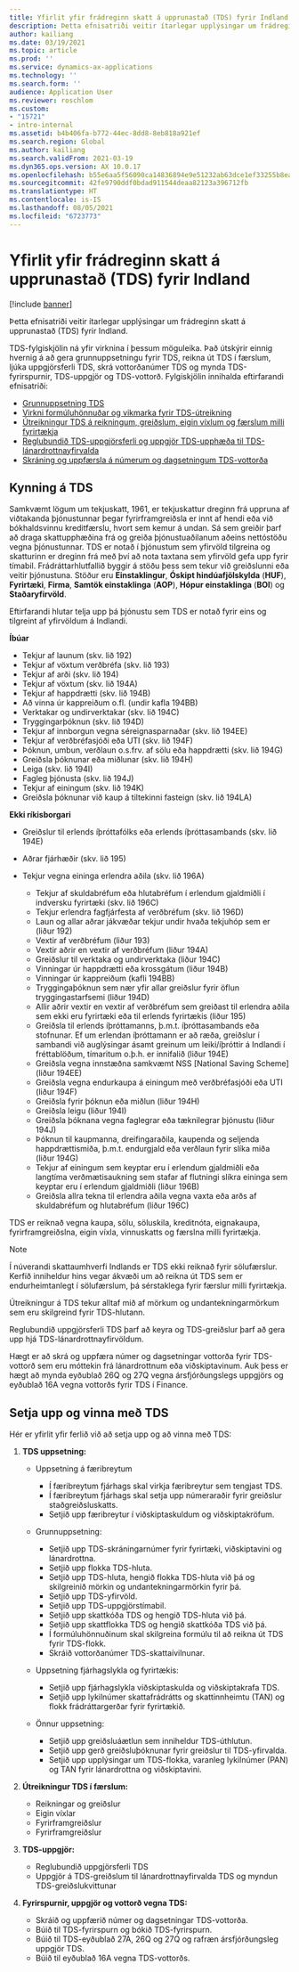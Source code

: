 ```yaml
---
title: Yfirlit yfir frádreginn skatt á upprunastað (TDS) fyrir Indland
description: Þetta efnisatriði veitir ítarlegar upplýsingar um frádreginn skatt á upprunastað (TDS) fyrir Indland. TDS-fylgiskjölin ná yfir virknina í þessum möguleika.
author: kailiang
ms.date: 03/19/2021
ms.topic: article
ms.prod: ''
ms.service: dynamics-ax-applications
ms.technology: ''
ms.search.form: ''
audience: Application User
ms.reviewer: roschlom
ms.custom:
- "15721"
- intro-internal
ms.assetid: b4b406fa-b772-44ec-8dd8-8eb818a921ef
ms.search.region: Global
ms.author: kailiang
ms.search.validFrom: 2021-03-19
ms.dyn365.ops.version: AX 10.0.17
ms.openlocfilehash: b55e6aa5f56090ca14836894e9e51232ab63dce1ef33255b8eac1170404190c9
ms.sourcegitcommit: 42fe9790ddf0bdad911544deaa82123a396712fb
ms.translationtype: HT
ms.contentlocale: is-IS
ms.lasthandoff: 08/05/2021
ms.locfileid: "6723773"
---
```

# <a name="indian-tax-deducted-at-source-tds-overview"></a>Yfirlit yfir frádreginn skatt á upprunastað (TDS) fyrir Indland

[!include [banner](../includes/banner.md)]

Þetta efnisatriði veitir ítarlegar upplýsingar um frádreginn skatt á upprunastað (TDS) fyrir Indland.

TDS-fylgiskjölin ná yfir virknina í þessum möguleika. Það útskýrir einnig hvernig á að gera grunnuppsetningu fyrir TDS, reikna út TDS í færslum, ljúka uppgjörsferli TDS, skrá vottorðanúmer TDS og mynda TDS-fyrirspurnir, TDS-uppgjör og TDS-vottorð. Fylgiskjölin innihalda eftirfarandi efnisatriði:

- [Grunnuppsetning TDS](apac-ind-TDS-TDS-ledger-accounts-setup.md)
- [Virkni formúluhönnuðar og vikmarka fyrir TDS-útreikning](apac-ind-TDS-Formula-designer.md)
- [Útreikningur TDS á reikningum, greiðslum, eigin víxlum og færslum milli fyrirtækja](apac-ind-TDS-Calculate-TDS-on-invoices-using-journals.md)
- [Reglubundið TDS-uppgjörsferli og uppgjör TDS-upphæða til TDS-lánardrottnayfirvalda](apac-ind-TDS-Run-the-periodic-TDS-settlement-process.md)
- [Skráning og uppfærsla á númerum og dagsetningum TDS-vottorða](apac-ind-TDS-Record-TDS-concession-certificate-numbers.md)

## <a name="introduction-to-tds"></a>Kynning á TDS

Samkvæmt lögum um tekjuskatt, 1961, er tekjuskattur dreginn frá uppruna af viðtakanda þjónustunnar þegar fyrirframgreiðsla er innt af hendi eða við bókhaldsvinnu kreditfærslu, hvort sem kemur á undan. Sá sem greiðir þarf að draga skattupphæðina frá og greiða þjónustuaðilanum aðeins nettóstöðu vegna þjónustunnar. TDS er notað í þjónustum sem yfirvöld tilgreina og skatturinn er dreginn frá með því að nota taxtana sem yfirvöld gefa upp fyrir tímabil. Frádráttarhlutfallið byggir á stöðu þess sem tekur við greiðslunni eða veitir þjónustuna. Stöður eru **Einstaklingur**, **Óskipt hindúafjölskylda** (**HUF**), **Fyrirtæki**, **Firma**, **Samtök einstaklinga** (**AOP**), **Hópur einstaklinga** (**BOI**) og **Staðaryfirvöld**.

Eftirfarandi hlutar telja upp þá þjónustu sem TDS er notað fyrir eins og tilgreint af yfirvöldum á Indlandi.

**Íbúar**

- Tekjur af launum (skv. lið 192)
- Tekjur af vöxtum verðbréfa (skv. lið 193)
- Tekjur af arði (skv. lið 194)
- Tekjur af vöxtum (skv. lið 194A)
- Tekjur af happdrætti (skv. lið 194B)
- Að vinna úr kappreiðum o.fl. (undir kafla 194BB)
- Verktakar og undirverktakar (skv. lið 194C)
- Tryggingarþóknun (skv. lið 194D)
- Tekjur af innborgun vegna séreignasparnaðar (skv. lið 194EE)
- Tekjur af verðbréfasjóði eða UTI (skv. lið 194F)
- Þóknun, umbun, verðlaun o.s.frv. af sölu eða happdrætti (skv. lið 194G)
- Greiðsla þóknunar eða miðlunar (skv. lið 194H)
- Leiga (skv. lið 194I)
- Fagleg þjónusta (skv. lið 194J)
- Tekjur af einingum (skv. lið 194K)
- Greiðsla þóknunar við kaup á tiltekinni fasteign (skv. lið 194LA)

**Ekki ríkisborgari**

- Greiðslur til erlends íþróttafólks eða erlends íþróttasambands (skv. lið 194E)
- Aðrar fjárhæðir (skv. lið 195)
- Tekjur vegna eininga erlendra aðila (skv. lið 196A)

    - Tekjur af skuldabréfum eða hlutabréfum í erlendum gjaldmiðli í indversku fyrirtæki (skv. lið 196C)
    - Tekjur erlendra fagfjárfesta af verðbréfum (skv. lið 196D)
    - Laun og allar aðrar jákvæðar tekjur undir hvaða tekjuhóp sem er (liður 192)
    - Vextir af verðbréfum (liður 193)
    - Vextir aðrir en vextir af verðbréfum (liður 194A)
    - Greiðslur til verktaka og undirverktaka (liður 194C)
    - Vinningar úr happdrætti eða krossgátum (liður 194B)
    - Vinningar úr kappreiðum (kafli 194BB)
    - Tryggingaþóknun sem nær yfir allar greiðslur fyrir öflun tryggingastarfsemi (liður 194D)
    - Allir aðrir vextir en vextir af verðbréfum sem greiðast til erlendra aðila sem ekki eru fyrirtæki eða til erlends fyrirtækis (liður 195)
    - Greiðsla til erlends íþróttamanns, þ.m.t. íþróttasambands eða stofnunar. Ef um erlendan íþróttamann er að ræða, greiðslur í sambandi við auglýsingar ásamt greinum um leiki/íþróttir á Indlandi í fréttablöðum, tímaritum o.þ.h. er innifalið (liður 194E)
    - Greiðsla vegna innstæðna samkvæmt NSS \[National Saving Scheme\] (liður 194EE)
    - Greiðsla vegna endurkaupa á einingum með verðbréfasjóði eða UTI (liður 194F)
    - Greiðsla fyrir þóknun eða miðlun (liður 194H)
    - Greiðsla leigu (liður 194I)
    - Greiðsla þóknana vegna faglegrar eða tæknilegrar þjónustu (liður 194J)
    - Þóknun til kaupmanna, dreifingaraðila, kaupenda og seljenda happdrættismiða, þ.m.t. endurgjald eða verðlaun fyrir slíka miða (liður 194G)
    - Tekjur af einingum sem keyptar eru í erlendum gjaldmiðli eða langtíma verðmætisaukning sem stafar af flutningi slíkra eininga sem keyptar eru í erlendum gjaldmiðli (liður 196B)
    - Greiðsla allra tekna til erlendra aðila vegna vaxta eða arðs af skuldabréfum og hlutabréfum (liður 196C)

TDS er reiknað vegna kaupa, sölu, söluskila, kreditnóta, eignakaupa, fyrirframgreiðslna, eigin víxla, vinnuskatts og færslna milli fyrirtækja.

> [!NOTE]
> Í núverandi skattaumhverfi Indlands er TDS ekki reiknað fyrir sölufærslur. Kerfið inniheldur hins vegar ákvæði um að reikna út TDS sem er endurheimtanlegt í sölufærslum, þá sérstaklega fyrir færslur milli fyrirtækja.

Útreikningur á TDS tekur alltaf mið af mörkum og undantekningarmörkum sem eru skilgreind fyrir TDS-hlutann.

Reglubundið uppgjörsferli TDS þarf að keyra og TDS-greiðslur þarf að gera upp hjá TDS-lánardrottnayfirvöldum.

Hægt er að skrá og uppfæra númer og dagsetningar vottorða fyrir TDS-vottorð sem eru móttekin frá lánardrottnum eða viðskiptavinum. Auk þess er hægt að mynda eyðublað 26Q og 27Q vegna ársfjórðungslegs uppgjörs og eyðublað 16A vegna vottorðs fyrir TDS í Finance.

## <a name="setting-up-and-working-with-tds"></a>Setja upp og vinna með TDS

Hér er yfirlit yfir ferlið við að setja upp og að vinna með TDS:

1. **TDS uppsetning:**

    - Uppsetning á færibreytum

        - Í færibreytum fjárhags skal virkja færibreytur sem tengjast TDS.
        - Í færibreytum fjárhags skal setja upp númeraraðir fyrir greiðslur staðgreiðsluskatts.
        - Setjið upp færibreytur í viðskiptaskuldum og viðskiptakröfum.

    - Grunnuppsetning:

        - Setjið upp TDS-skráningarnúmer fyrir fyrirtæki, viðskiptavini og lánardrottna.
        - Setjið upp flokka TDS-hluta.
        - Setjið upp TDS-hluta, hengið flokka TDS-hluta við þá og skilgreinið mörkin og undantekningarmörkin fyrir þá.
        - Setjið upp TDS-yfirvöld.
        - Setjið upp TDS-uppgjörstímabil.
        - Setjið upp skattkóða TDS og hengið TDS-hluta við þá.
        - Setjið upp skattflokka TDS og hengið skattkóða TDS við þá.
        - Í formúluhönnuðinum skal skilgreina formúlu til að reikna út TDS fyrir TDS-flokk.
        - Skráið vottorðanúmer TDS-skattaívilnunar.

    - Uppsetning fjárhagslykla og fyrirtækis:

        - Setjið upp fjárhagslykla viðskiptaskulda og viðskiptakrafa TDS.
        - Setjið upp lykilnúmer skattafrádrátts og skattinnheimtu (TAN) og flokk frádráttargerðar fyrir fyrirtækið.

    - Önnur uppsetning:

        - Setjið upp greiðsluáætlun sem inniheldur TDS-úthlutun.
        - Setjið upp gerð greiðsluþóknunar fyrir greiðslur til TDS-yfirvalda.
        - Setjið upp upplýsingar um TDS-flokka, varanleg lykilnúmer (PAN) og TAN fyrir lánardrottna og viðskiptavini.

2. **Útreikningur TDS í færslum:**

    - Reikningar og greiðslur
    - Eigin víxlar
    - Fyrirframgreiðslur
    - Fyrirframgreiðslur

3. **TDS-uppgjör:**

    - Reglubundið uppgjörsferli TDS
    - Uppgjör á TDS-greiðslum til lánardrottnayfirvalda TDS og myndun TDS-greiðslukvittunar

4. **Fyrirspurnir, uppgjör og vottorð vegna TDS:**

    - Skráið og uppfærið númer og dagsetningar TDS-vottorða.
    - Búið til TDS-fyrirspurn og bókið TDS-fyrirspurn.
    - Búið til TDS-eyðublað 27A, 26Q og 27Q og rafræn ársfjórðungsleg uppgjör TDS.
    - Búið til eyðublað 16A vegna TDS-vottorðs.
